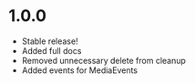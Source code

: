 # 1.0.0

* Stable release!
* Added full docs
* Removed unnecessary delete from cleanup
* Added events for MediaEvents
